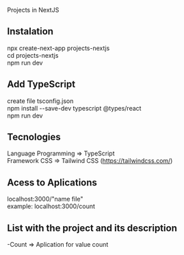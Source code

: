 Projects in NextJS

## Instalation
npx create-next-app projects-nextjs <br />
cd projects-nextjs <br />
npm run dev <br />

## Add TypeScript
create file tsconfig.json <br />
npm install --save-dev typescript @types/react <br />
npm run dev <br />

## Tecnologies
Language Programming  => TypeScript <br />
Framework CSS => Tailwind CSS (https://tailwindcss.com/) <br />

## Acess to Aplications
localhost:3000/"name file" <br />
example: localhost:3000/count <br />

## List with the project and its description
-Count => Aplication for value count <br />

